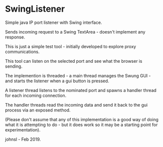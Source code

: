 # SwingListener

Simple java IP port listener with Swing interface.

Sends incoming request to a Swing TextArea - doesn't implement any response.

This is just a simple test tool - initially developed to explore proxy communications.

This tool can listen on the selected port and see what the browser is sending.

The implemention is threaded - a main thread manages the Swung GUI - and starts the listener when a gui button is pressed.

A listener thread listens to the nominated port and spawns a handler thread for each incoming connection.

The handler threads read the incoming data and send it back to the gui process via an exposed method.

(Please don't assume that any of this implementation is a good way of doing what it is attempting to do - but it does work so it may be a starting point for experimentation).

johnsl - Feb 2019.

